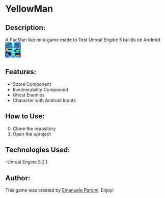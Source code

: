 # YellowMan

## Description:
A PacMan like mini-game made to Test Unreal Engine 5 builds on Android
![YellowMan](YellowManBg.png)

## Features:
- Score Component
- Invulnerability Component
- Ghost Enemies
- Character with Android Inputs
  
## How to Use:
0. Clone the repository
1. Open the uproject

## Technologies Used:
-Unreal Engine 5.2.1

## Author:
This game was created by [Emanuele Pardini](http://emanuelepardini.altervista.org/).
Enjoy!
